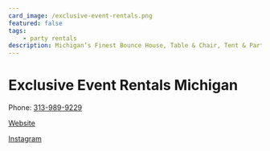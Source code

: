 ```yaml
---
card_image: /exclusive-event-rentals.png
featured: false
tags:
    - party rentals
description: Michigan’s Finest Bounce House, Table & Chair, Tent & Party Rental Provider. Reserve now for Spring-Summer 2025!
---
```


# Exclusive Event Rentals Michigan

Phone: [313-989-9229](tel:313-989-9229)

[Website](https://exclusiveeventrentalsmichigan.com/)

[Instagram](https://www.instagram.com/exclusiveeventrentalsmichigan/)